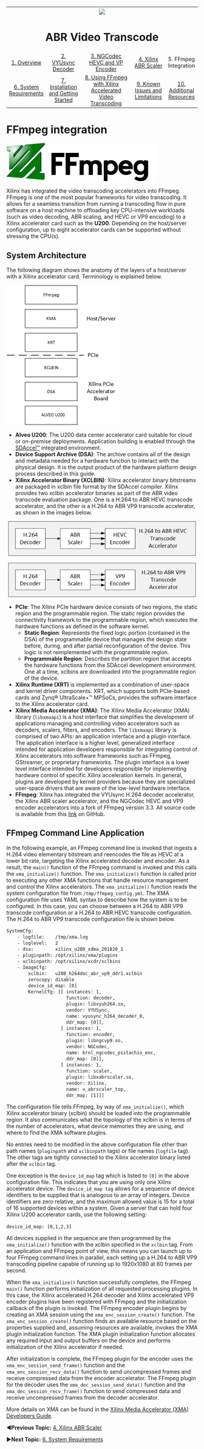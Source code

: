 
<table style="width:100%">
  <tr>
    <th width="100%" colspan="6"><img src="https://www.xilinx.com/content/dam/xilinx/imgs/press/media-kits/corporate/xilinx-logo.png" width="30%"/><h1>ABR Video Transcode</h2>
</th>
  </tr>
  <tr>
    <td align="center"><a href="README.md">1. Overview</a></td>
    <td align="center"><a href="vyusync-decoder.md">2. VYUsync Decoder</a></td>
    <td align="center"><a href="ngcodec-hevc-vp9-encoder.md">3. NGCodec HEVC and VP Encoder</a></td>
    <td align="center"><a href="xilinx-abr-scaler.md">4. Xilinx ABR Scaler</a></td>
    <td align="center">5. FFmpeg Integration</td>
    </tr>
    <tr>
    <td align="center"><a href="system-requirements.md">6. System Requirements</a></td>
    <td align="center"><a href="installation-and-getting-started.md">7. Installation and Getting Started</a></td>
    <td align="center"><a href="using-ffmpeg-with-xilinx.md">8. Using FFmpeg with Xilinx Accelerated Video Transcoding</a></td>
    <td align="center"><a href="known-issues-limitations.md">9. Known Issues and Limitations</a></td>
    <td align="center"><a href="additional-resources.md">10. Additional Resources</td>
  </tr>
</table>


# FFmpeg integration


![](./images/ffmpeg-logo.png)

Xilinx has integrated the video transcoding accelerators into FFmpeg. FFmpeg is one of the most popular frameworks for video transcoding. It allows for a seamless transition from running a transcoding flow in pure software on a host machine to offloading key CPU-intensive workloads (such as video decoding, ABR scaling, and HEVC or VP9 encoding) to a Xilinx accelerator card such as the **U200**. Depending on the host/server configuration, up to eight accelerator cards can be supported without stressing the CPU(s).


## System Architecture


The following diagram shows the anatomy of the layers of a host/server with a Xilinx accelerator card. Terminology is explained below.

![](./images/system-architecture.png)

* **Alveo U200**: The U200 data center accelerator card suitable for cloud or on-premise deployments. Application building is enabled through the [SDAccel™](https://www.xilinx.com/products/design-tools/software-zone/sdaccel.html) integrated environment.
* **Device Support Archive (DSA)**: The archive contains all of the design and metadata needed for a hardware function to interact with the physical design. It is the output product of the hardware platform design process described in this guide.
* **Xilinx Accelerator Binary (XCLBIN)**: Xilinx accelerator binary bitstreams are packaged in xclbin file format by the SDAccel compiler. Xilinx provides two xclbin accelerator binaries as part of the ABR video transcode evaluation package. One is a H.264 to ABR HEVC transcode accelerator, and the other is a H.264 to ABR VP9 transcode accelerator, as shown in the images below.

![](./images/hevc.png)

![](./images/vp9.png)

* **PCIe**: The Xilinx PCIe hardware device consists of two regions, the static region and the programmable region. The static region provides the connectivity framework to the programmable region, which executes the hardware functions as defined in the software kernel.
  * **Static Region**: Represents the fixed logic portion (contained in the DSA) of the programmable device that manages the design state before, during, and after partial reconfiguration of the device. This logic is not reimplemented with the programmable region.
  * **Programmable Region**: Describes the partition region that accepts the hardware functions from the SDAccel development environment. One at a time, xclbins are downloaded into the programmable region of the device.
* **Xilinx Runtime (XRT)** is implemented as a combination of user-space and kernel driver components. XRT, which supports both PCIe-based cards and  Zynq® UltraScale+™ MPSoCs, provides the software interface to the Xilinx accelerator card.
* **Xilinx Media Accelerator (XMA)**: The Xilinx Media Accelerator (XMA) library (`libxmaapi`) is a host interface that simplifies the development of applications managing and controlling video accelerators such as decoders, scalers, filters, and encoders. The `libxmaapi` library is comprised of two APIs: an application interface and a plugin interface. The application interface is a higher level, generalized interface intended for application developers responsible for integrating control of Xilinx accelerators into software frameworks such as FFmpeg, GStreamer, or proprietary frameworks. The plugin interface is a lower level interface intended for developers responsible for implementing hardware control of specific Xilinx acceleration kernels. In general, plugins are developed by kernel providers because they are specialized user-space drivers that are aware of the low-level hardware interface.
* **FFmpeg**: Xilinx has integrated the VYUsync H.264 decoder accelerator, the Xilinx ABR scaler accelerator, and the NGCodec HEVC and VP9 encoder accelerators into a fork of FFmpeg version 3.3. All source code is available from this [link](https://github.com/Xilinx/FFmpeg-xma) on GitHub.

## FFmpeg Command Line Application

In the following example, an FFmpeg command line is invoked that ingests a H.264 video elementary bitstream and reencodes the file as HEVC at a lower bit rate, targeting the Xilinx accelerated decoder and encoder. As a result, the `main()` function of the FFmpeg command is invoked and this calls the `xma_initialize()` function. The `xma_initialize()` function is called prior to executing any other XMA functions that handle resource management and control the Xilinx accelerators. The `xma_initialize()` function reads the system configuration file from `/tmp/ffmpeg_config.yml`. The XMA configuration file uses YAML syntax to describe how the system is to be configured. In this case, you can choose between a H.264 to ABR VP9 transcode configuration or a H.264 to ABR HEVC transcode configuration. The H.264 to ABR VP9 transcode configuration file is shown below.

	SystemCfg:
		- logfile:    /tmp/xma.log
		- loglevel:   2
		- dsa:        xilinx_u200_xdma_201820_1
		- pluginpath: /opt/xilinx/xma/plugins
		- xclbinpath: /opt/xilinx/xcdr/xclbins
		- ImageCfg:
			xclbin:   u200_h264dec_abr_vp9_ddr1.xclbin
			zerocopy: disable
			device_id_map: [0]
			KernelCfg: [[ instances: 1,
						  function: decoder,
						  plugin: libvyuh264.so,
						  vendor: VYUSync,
						  name: vyusync_h264_decoder_0,
						  ddr_map: [0]],
						[ instances: 1,
						  function: encoder,
						  plugin: libngcvp9.so,
						  vendor: NGCodec,
						  name: krnl_ngcodec_pistachio_enc,
						  ddr_map: [0]],
						[ instances: 1,
						  function: scaler,
						  plugin: libxabrscaler.so,
						  vendor: Xilinx,
						  name: v_abrscaler_top,
						  ddr_map: [1]]]

The configuration file tells FFmpeg, by way of `xma_initialize()`, which Xilinx accelerator binary (xclbin) should be loaded into the programmable region. It also communicates what the topology of the xclbin is in terms of the number of accelerators, what device memories they are using, and where to find the XMA software plugins.

No entries need to be modified in the above configuration file other than path names (`pluginpath` and `xclbinpath` tags) or file names (`logfile` tag). The other tags are tightly connected to the Xilinx accelerator binary listed after the `xclbin` tag.

One exception is the `device_id_map` tag which is listed to `[0]` in the above configuration file. This indicates that you are using only one Xilinx accelerator device. The `device_id_map tag` allows for a sequence of device identifiers to be supplied that is analogous to an array of integers. Device identifiers are zero relative, and the maximum allowed value is 15 for a total of 16 supported devices within a system. Given a server that can hold four Xilinx U200 accelerator cards, use the following setting:

`device_id_map: [0,1,2,3]`

All devices supplied in the sequence are then programmed by the `xma_initialize()` function with the xclbin specified in the `xclbin` tag. From an application and FFmpeg point of view, this means you can launch up to four FFmpeg command lines in parallel, each setting up a H.264 to ABR VP9 transcoding pipeline capable of running up to 1920x1080 at 60 frames per second.

When the `xma_initialize()` function successfully completes, the FFmpeg `main()` function performs initialization of all requested processing plugins. In this case, the Xilinx accelerated H.264 decoder and Xilinx accelerated VP9 encoder plugins have been registered with FFmpeg and the initialization callback of the plugin is invoked. The FFmpeg encoder plugin begins by creating an XMA session using the `xma_enc_session_create()` function. The `xma_enc_session_create()` function finds an available resource based on the properties supplied and, assuming resources are available, invokes the XMA plugin initialization function. The XMA plugin initialization function allocates any required input and output buffers on the device and performs initialization of the Xilinx accelerator if needed.

After initialization is complete, the FFmpeg plugin for the encoder uses the `xma_enc_session_send_frame()` function and the `xma_enc_session_recv_data()` function to send uncompressed frames and receive compressed data from the encoder accelerator. The FFmpeg plugin for the decoder uses the `xma_dec_session_send_data()` function and the `xma_dec_session_recv_frame()` function to send compressed data and receive uncompressed frames from the decoder accelerator.

More details on XMA can be found in the [Xilinx Media Accelerator (XMA) Developers Guide](https://gitenterprise.xilinx.com/ipssw/libxmaapi/wiki).

:arrow_backward:**Previous Topic:**  [4. Xilinx ABR Scaler](xilinx-abr-scaler.md)

:arrow_forward:**Next Topic:**  [6. System Requirements](system-requirements.md)
